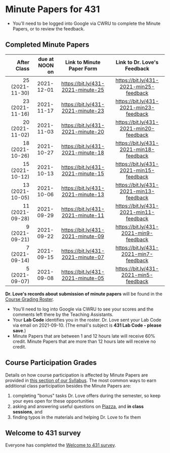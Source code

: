 # Minute Papers for 431

- You'll need to be logged into Google via CWRU to complete the Minute Papers, or to review the feedback.

## Completed Minute Papers

After Class | due at NOON on | Link to Minute Paper Form | Link to Dr. Love's Feedback
----------: | ------: | :--------: | :----------:
25 (2021-11-30) | 2021-12-01 | https://bit.ly/431-2021-minute-25 | https://bit.ly/431-2021-min25-feedback
23 (2021-11-16) | 2021-11-17 | https://bit.ly/431-2021-minute-23 | https://bit.ly/431-2021-min23-feedback
20 (2021-11-02) | 2021-11-03 | https://bit.ly/431-2021-minute-20 | https://bit.ly/431-2021-min20-feedback
18 (2021-10-26) | 2021-10-27 | https://bit.ly/431-2021-minute-18 | https://bit.ly/431-2021-min18-feedback
15 (2021-10-12) | 2021-10-13 | https://bit.ly/431-2021-minute-15 | https://bit.ly/431-2021-min15-feedback
13 (2021-10-05) | 2021-10-06 | https://bit.ly/431-2021-minute-13 | https://bit.ly/431-2021-min13-feedback
11 (2021-09-28) | 2021-09-29 | https://bit.ly/431-2021-minute-11 | https://bit.ly/431-2021-min11-feedback
9 (2021-09-21) | 2021-09-22 | https://bit.ly/431-2021-minute-09 | https://bit.ly/431-2021-min9-feedback
7 (2021-09-14) | 2021-09-15 | https://bit.ly/431-2021-minute-07 | https://bit.ly/431-2021-min7-feedback
5 (2021-09-07) | 2021-09-08 | https://bit.ly/431-2021-minute-05 | https://bit.ly/431-2021-min5-feedback


**Dr. Love's records about submission of minute papers** will be found in the [Course Grading Roster](https://bit.ly/431-2021-grades).

- You'll need to log into Google via CWRU to see your scores and the comments left there by the Teaching Assistants. 
- Your **Lab Code** identifies you in the roster. Dr. Love sent your Lab Code via email on 2021-09-10. (The email's subject is **431 Lab Code - please save**.) 
- Minute Papers that are between 1 and 12 hours late will receive 60% credit. Minute Papers that are more than 12 hours late will receive no credit.

## Course Participation Grades

Details on how course participation is affected by Minute Papers are provided in [this section of our Syllabus](https://thomaselove.github.io/431-2021-syllabus/deliverables-assignments.html#minute-papers-and-class-participation). The most common ways to earn additional class participation besides the Minute Papers are:

1. completing "bonus" tasks Dr. Love offers during the semester, so keep your eyes open for these opportunities
2. asking and answering useful questions on [Piazza](https://piazza.com/case/fall2021/pqhs431), and **in class sessions**, and 
3. finding typos in the materials and helping Dr. Love to fix them

## Welcome to 431 survey

Everyone has completed the [Welcome to 431 survey](https://bit.ly/431-2021-welcome-survey). 

